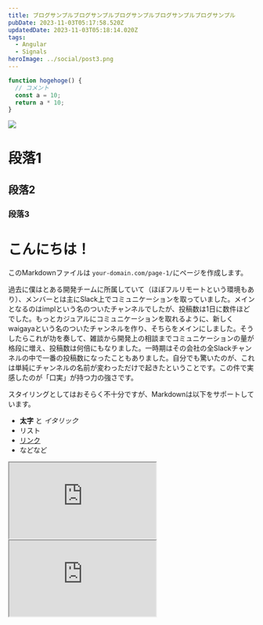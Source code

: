 ```yaml
---
title: ブログサンプルブログサンプルブログサンプルブログサンプルブログサンプル
pubDate: 2023-11-03T05:17:58.520Z
updatedDate: 2023-11-03T05:18:14.020Z
tags:
  - Angular
  - Signals
heroImage: ../social/post3.png
---
```


```javascript
function hogehoge() {
  // コメント
  const a = 10;
  return a * 10;
}
```

![](/ogp.jpeg)

# 段落1
## 段落2
### 段落3

# こんにちは！

このMarkdownファイルは `your-domain.com/page-1/`にページを作成します。

過去に僕はとある開発チームに所属していて（ほぼフルリモートという環境もあり）、メンバーとは主にSlack上でコミュニケーションを取っていました。メインとなるのはimplという名のついたチャンネルでしたが、投稿数は1日に数件ほどでした。もっとカジュアルにコミュニケーションを取れるように、新しくwaigayaという名のついたチャンネルを作り、そちらをメインにしました。そうしたらこれが功を奏して、雑談から開発上の相談までコミュニケーションの量が格段に増え、投稿数は何倍にもなりました。一時期はその会社の全Slackチャンネルの中で一番の投稿数になったこともありました。自分でも驚いたのが、これは単純にチャンネルの名前が変わっただけで起きたということです。この件で実感したのが「口実」が持つ力の強さです。

スタイリングとしてはおそらく不十分ですが、Markdownは以下をサポートしています。
- **太字** と _イタリック_
- リスト
- [リンク](https://astro.build)
- などなど


<iframe class="hatenablogcard border-none w-full" src="https://hatenablog-parts.com/embed?url=https://github.com/lacolaco/blog.lacolaco.net/blob/main/src/pages/og/[slug].png.ts" height="155">
  </iframe>

<iframe class="hatenablogcard border-none w-full" src="https://hatenablog-parts.com/embed?url=https://zenn.dev/ikuma/scraps/2bd2b9dc3605d7" height="155">
  </iframe>
